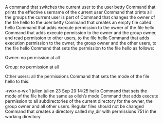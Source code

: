 A command that switches the current user to the user betty
Command that prints the effective username of the current user
Command that prints all the groups the current user is part of
Command that changes the owner of the file hello to the user betty
Command that creates an empty file called hello
Command that adds execute permission to the owner of the file hello
Command that adds execute permission to the owner and the group owner, and read permission to other users, to the file hello
Command that adds execution permission to the owner, the group owner and the other users, to the file hello
Command that sets the permission to the file hello as follows:



Owner: no permission at all

Group: no permission at all

Other users: all the permissions
Command that sets the mode of the file hello to this:



-rwxr-x-wx 1 julien julien 23 Sep 20 14:25 hello
Command that sets the mode of the file hello the same as olleh’s mode
Command that adds execute permission to all subdirectories of the current directory for the owner, the group owner and all other users. Regular files should not be changed
Command that creates a directory called my_dir with permissions 751 in the working directory
